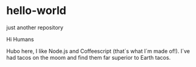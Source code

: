 # hello-world
just another repository

Hi Humans

Hubo here, I like Node.js and Coffeescript (that´s what I´m made of!).
I´ve had tacos on the moom and find them far superior to Earth tacos.
